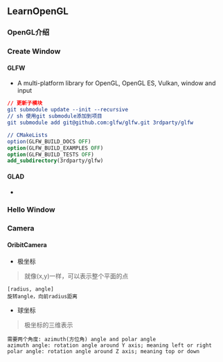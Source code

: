 ## LearnOpenGL
### OpenGL介绍
### Create Window
#### GLFW
- A multi-platform library for OpenGL, OpenGL ES, Vulkan, window and input
```cmake
// 更新子模块
git submodule update --init --recursive
// sh 使用git submodule添加到项目
git submodule add git@github.com:glfw/glfw.git 3rdparty/glfw

// CMakeLists
option(GLFW_BUILD_DOCS OFF)
option(GLFW_BUILD_EXAMPLES OFF)
option(GLFW_BUILD_TESTS OFF)
add_subdirectory(3rdparty/glfw)

```
#### GLAD
-

### Hello Window


### Camera
#### OribitCamera
- 极坐标
> 就像(x,y)一样，可以表示整个平面的点
```
[radius, angle]
旋转angle，向前radius距离
```
- 球坐标
> 极坐标的三维表示
```
需要两个角度: azimuth(方位角) angle and polar angle
azimuth angle: rotation angle around Y axis; meaning left or right
polar angle: rotation angle around Z axis; meaning top or down
```
